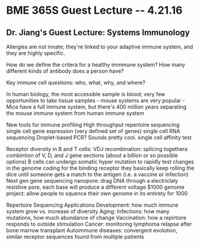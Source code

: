 BME 365S Guest Lecture -- 4.21.16
==

Dr. Jiang's Guest Lecture: Systems Immunology
--
Allergies are not innate; they're linked to your adaptive immune system, and they are highly specific. 

How do we define the critera for a healthy immmune system? 
How many different kinds of antibody does a person have?

Key immune cell questions: who, what, why, and where?

In human biology, the most accessible sample is blood; very few opportunities to take tissue samples
	- mouse systems are very popular
	- Mice have a full immune system, but there's 400 million years separating the mouse immune system from human immune system

New tools for immune profiling
	High throughput repertoire sequencing
	single cell gene expression (very defined set of genes)
	single cell RNA sequencing
	Droplet-based PCR? Sounds pretty cool. 
	single cell affinity test

Receptor diversity in B and T cells:
	VDJ recombination: splicing togethera combintion of V, D, and J gene sections (about a billion or so possible options)
	B cells can undergo somatic hyper mutation to rapidly test changes in the genome coding for the binding receptor
		they basically keep rolling the dice until someone gets a match to the antigen (i.e. a vaccine or infection)
Next gen gene sequencing 
	nanopore: drag DNA through a electriclaly resistive pore, each base will produce a different voltage
	$1000 genome project: allow people to squence their own genome in its entirety for 1000

Repertoire Sequencing Applications
	Development: how much immune system grow vs. increase of diversity
	Aging: 
	Infections: how many mutations, how much abundance of change
	Vaccination: how a repirtoire responds to outside stimulation
	Cancer: monitoring lymphoma relapse after bone marrow transplant
	Autoimmune diseases: convergent evolution, similar receptor sequences found from multiple patients

